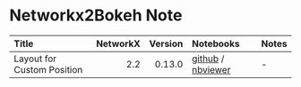 # Networkx2Bokeh Note

| Title | NetworkX | Version | Notebooks | Notes |
|:------|---------:|--------:|:----------|:------|
| Layout for Custom Position| 2.2 | 0.13.0 | [github](https://github.com/komo-fr/networkx2bokeh_note/blob/master/notebooks/networkx2bokeh_layout_for_custom_position.ipynb) / [nbviewer](http://nbviewer.jupyter.org/github/komo-fr/networkx2bokeh_note/blob/master/notebooks/networkx2bokeh_layout_for_custom_position.ipynb)| - |
